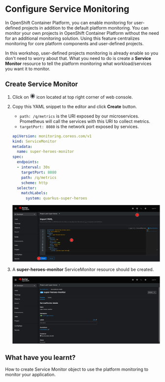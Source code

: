 # Configure Service Monitoring

In OpenShift Container Platform, you can enable monitoring for user-defined projects in addition to the default platform monitoring. You can monitor your own projects in OpenShift Container Platform without the need for an additional monitoring solution. Using this feature centralizes monitoring for core platform components and user-defined projects.

In this workshop, user-defined projects monitoring is already enable so you don't need to worry about that. What you need to do is create a **Service Monitor** resource to tell the platform monitoring what workload/services you want it to monitor.

## Create Service Monitor

1. Click on ![add](image/add-icon.png) icon located at top right corner of web console.

2. Copy this YAML snippet to the editor and click **Create** button.

    - `path: /q/metrics` is the URI exposed by our microservices. Prometheus will call the services with this URI to collect metrics.
    - `targetPort: 8080` is the network port exposed by services.

   ```yaml
   apiVersion: monitoring.coreos.com/v1
   kind: ServiceMonitor
   metadata:
     name: super-heroes-monitor
   spec:
     endpoints:
     - interval: 30s
       targetPort: 8080
       path: /q/metrics
       scheme: http
     selector:
       matchLabels:
         system: quarkus-super-heroes
   ```

    ![Create Service Monitoring](image/application-metrics/app-metric-2.png)

3. A **super-heroes-monitor** ServiceMonitor resource should be created.

    ![Create Service Monitoring](image/application-metrics/app-metric-3.png)

## What have you learnt?

How to create Service Monitor object to use the platform monitoring to monitor your application.
